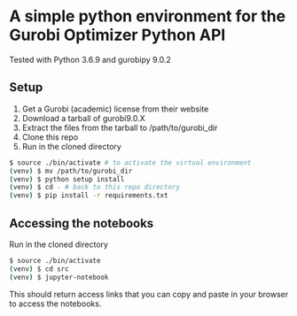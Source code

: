 # A simple python environment for the Gurobi Optimizer Python API


Tested with Python 3.6.9 and gurobipy 9.0.2


## Setup

1. Get a Gurobi (academic) license from their website
2. Download a tarball of gurobi9.0.X
3. Extract the files from the tarball to /path/to/gurobi_dir
4. Clone this repo
5. Run in the cloned directory

```bash
$ source ./bin/activate # to activate the virtual environment
(venv) $ mv /path/to/gurobi_dir
(venv) $ python setup install
(venv) $ cd - # back to this repo directory
(venv) $ pip install -r requirements.txt
```

## Accessing the notebooks

Run in the cloned directory

```bash
$ source ./bin/activate
(venv) $ cd src
(venv) $ jupyter-notebook
```

This should return access links that you can copy and paste in your browser
to access the notebooks.

